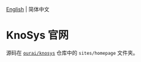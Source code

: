 [English](./README.md) | 简体中文

# KnoSys 官网

源码在 [`ourai/knosys`](https://github.com/ourai/knosys) 仓库中的 `sites/homepage` 文件夹。
